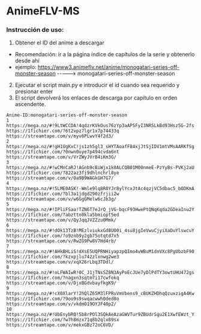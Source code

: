 # AnimeFLV-MS

### Instrucción de uso:
1. Obtener el ID del anime a descargar
- Recomendación: ir a la página índice de capítulos de la serie y obtenerlo desde ahí
- ejemplo: https://www3.animeflv.net/anime/monogatari-series-off-monster-season -----> monogatari-series-off-monster-season
2. Ejecutar el script main.py e introducir el id cuando sea requerido y presionar enter
3. El script devolverá los enlaces de descarga por capítulo en orden ascendente.

```
Anime-ID:monogatari-series-off-monster-season
1
https://mega.nz/#!9LtWCCDA!4qdzrKVkOus76zYp3aAP5FyI3NR5LkBd93Hsz5G-2fs
https://1fichier.com/?6t2vpz7lgr1x7p74433q
https://streamtape.com/v/myv6PLwvY4f2d3/
2
https://mega.nz/#!gH1UgKxC!js1zh5gl3_sHYTAoafF84xjJtSjIDV1mtVMsAARKfSg
https://1fichier.com/?0nwn0uye7p494cvda6nt
https://streamtape.com/v/VrZWyJVrB4iKm3G/
3
https://mega.nz/#!wCMnCaRJ!AGnb9cBiWjx1k0ALCQB01M00nmeE-PzYyBs-PVKj2aU
https://1fichier.com/?822az3fj9dhlnchrl8ye
https://streamtape.com/v/Oa9B9WAGkGH7G7/
4
https://mega.nz/#!5LME0ASK!-Wmle9lq8R0YJr8ylYcxJtAc4qzjVC5dbac5_bODKmA
https://1fichier.com/?bl3a1jdgd290zfrjii2w
https://streamtape.com/v/w6GgGMelw6cJb3g/
5
https://mega.nz/#!IPliFSaa!TZN6T7eJrQ_jVG-bqcF93HwePtQNqKqda2GDeaInu2Y
https://1fichier.com/?abzttn0kla5bmiopt5ed
https://streamtape.com/v/QyJqqJVZZzu0Mmk/
6
https://mega.nz/#!dOk13TzB!MEzlviukxGd8UO0i_4su8jgIeVwuCjyiXaDuYlswcuY
https://1fichier.com/?o9znb9y2gb75otqtd7x5
https://streamtape.com/v/RwZG9Pw8V7Hd4rb/
7
https://mega.nz/#!AHkBHLiS!dXsE5UQPRNHiyapzpQImo4vWBuM1dnVXc8PgUbzbF90
https://1fichier.com/?kzxpjlu742zlxnwg2we3
https://streamtape.com/v/xqX26rLbq3TDdl/
8
https://mega.nz/#!oLFWAIwR!0C_J1jTNsSZ8N3AyPoEcJUe7yDlPdTY3owtUHU472gs
https://1fichier.com/?nagxn3sqtm7i17cwfokq
https://streamtape.com/v/DjxBGdvbayfkgK9/
9
https://mega.nz/#!cX0XlarY!2hQlZ65M3lFPRuVmVbens9_cBUKZHDhqQzuxzigA4Kw
https://1fichier.com/?9oo9s9swqacwwh0ded8o
https://streamtape.com/v/vkdmO19OYJF40p2/
10
https://mega.nz/#!UbEnybRQ!5b8rPOl3SQkAeAzaGWVTur9ZBUdrSgu2E1XwfEWzt_Y
https://1fichier.com/?w7h8mzx71q8b2qlx89sx
https://streamtape.com/v/mekxGBz72oC6VD/
```
